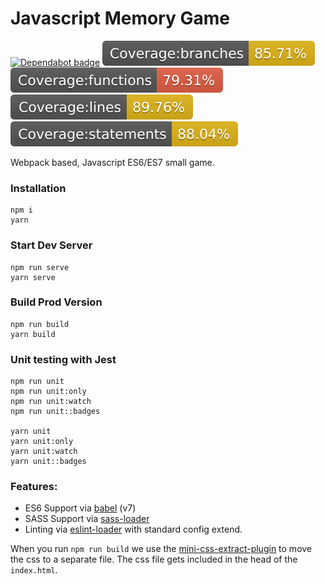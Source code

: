 # Javascript Memory Game

[![Dependabot badge](https://flat.badgen.net/dependabot/wbkd/webpack-starter?icon=dependabot)](https://dependabot.com/)
![Branches badge](./reports/unit/coverage/badges/badge-branches.svg)
![Functions badge](./reports/unit/coverage/badges/badge-functions.svg)
![Lines badge](./reports/unit/coverage/badges/badge-lines.svg)
![Statements badge](./reports/unit/coverage/badges/badge-statements.svg)


Webpack based, Javascript ES6/ES7 small game.


### Installation

```
npm i
yarn
```

### Start Dev Server

```
npm run serve
yarn serve
```

### Build Prod Version

```
npm run build
yarn build
```

### Unit testing with Jest

```
npm run unit
npm run unit:only
npm run unit:watch
npm run unit::badges

yarn unit
yarn unit:only
yarn unit:watch
yarn unit::badges
```

### Features:

* ES6 Support via [babel](https://babeljs.io/) (v7)
* SASS Support via [sass-loader](https://github.com/jtangelder/sass-loader)
* Linting via [eslint-loader](https://github.com/MoOx/eslint-loader) with standard config extend.

When you run `npm run build` we use the [mini-css-extract-plugin](https://github.com/webpack-contrib/mini-css-extract-plugin) to move the css to a separate file. The css file gets included in the head of the `index.html`.
